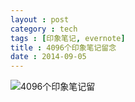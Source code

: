```yaml
---
layout : post
category : tech
tags : [印象笔记, evernote]
title : 4096个印象笔记留念
date : 2014-09-05
---
```


![4096个印象笔记留](http://samrain.qiniudn.com/4096%E4%B8%AA%E5%8D%B0%E8%B1%A1%E7%AC%94%E8%AE%B0.jpg "4096个印象笔记留")
